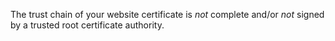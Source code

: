 The trust chain of your website certificate is *not* complete and/or *not* signed by a trusted root certificate authority.
